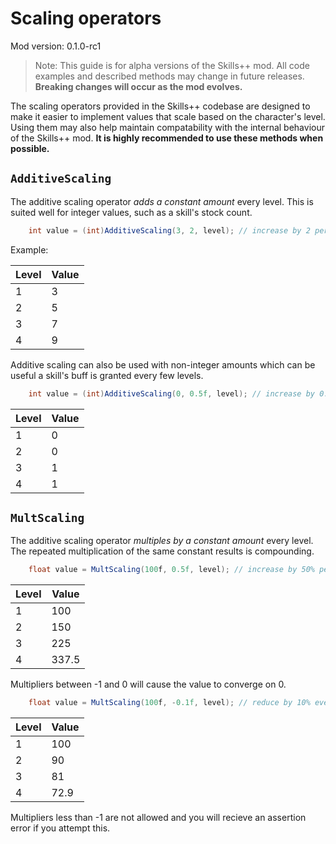 # Scaling operators

Mod version: 0.1.0-rc1

> Note: This guide is for alpha versions of the Skills++ mod.
> All code examples and described methods may change in future releases.
> **Breaking changes will occur as the mod evolves.**

The scaling operators provided in the Skills++ codebase are designed to make it easier to implement values that scale based on the character's level.
Using them may also help maintain compatability with the internal behaviour of the Skills++ mod.
**It is highly recommended to use these methods when possible.**

## `AdditiveScaling`

The additive scaling operator *adds a constant amount* every level.
This is suited well for integer values, such as a skill's stock count.

```c#
    int value = (int)AdditiveScaling(3, 2, level); // increase by 2 per level
```

Example:

| Level | Value |
|-------|--------|
| 1 | 3 |
| 2 | 5 |
| 3 | 7 |
| 4 | 9 |

Additive scaling can also be used with non-integer amounts which can be useful a skill's buff is granted every few levels.

```c#
    int value = (int)AdditiveScaling(0, 0.5f, level); // increase by 0.5 per level rounding down
```

| Level | Value |
|-------|--------|
| 1 | 0 |
| 2 | 0 |
| 3 | 1 |
| 4 | 1 |

## `MultScaling`

The additive scaling operator *multiples by a constant amount* every level.
The repeated multiplication of the same constant results is compounding.

```c#
    float value = MultScaling(100f, 0.5f, level); // increase by 50% per level
```

| Level | Value |
|-------|-------|
| 1 | 100 |
| 2 | 150 |
| 3 | 225 |
| 4 | 337.5 |

Multipliers between -1 and 0 will cause the value to converge on 0.

```c#
    float value = MultScaling(100f, -0.1f, level); // reduce by 10% every level
```

| Level | Value |
|-------|-------|
| 1 | 100 |
| 2 | 90 |
| 3 | 81 |
| 4 | 72.9 |

Multipliers less than -1 are not allowed and you will recieve an assertion error if you attempt this.
